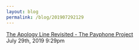 ```yaml
---
layout: blog
permalink: /blog/201907292129
---
```


<a href=" https://www.payphone-project.com/the-apology-line-revisited.html">
The Apology Line Revisited - The Payphone Project                    </a>

<div id="footer">
<span id="timestamp"> July 29th, 2019 9:29pm </span>
</div>
